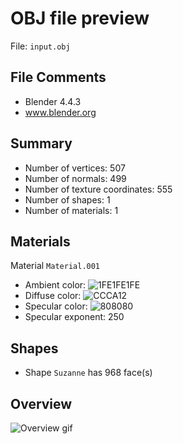 # OBJ file preview

File: `input.obj`

## File Comments

-  Blender 4.4.3
-  www.blender.org

## Summary
- Number of vertices: 507
- Number of normals: 499
- Number of texture coordinates: 555
- Number of shapes: 1
- Number of materials: 1

## Materials

Material `Material.001`

- Ambient color: ![1FE1FE1FE](https://placehold.co/15x15/1FE1FE1FE/1FE1FE1FE.png)
- Diffuse color: ![CCCA12](https://placehold.co/15x15/CCCA12/CCCA12.png)
- Specular color: ![808080](https://placehold.co/15x15/808080/808080.png)
- Specular exponent: 250


## Shapes
- Shape `Suzanne` has 968 face(s)

## Overview
![Overview gif](obj-overview.gif)
